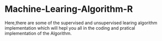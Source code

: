 # Machine-Learing-Algorithm-R
Here,there are some of the supervised and unsupervised learing algorithm implementation which will hepl you all in the coding and pratical implementation of the Algorithm.
